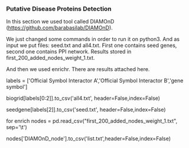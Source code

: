 ### Putative Disease Proteins Detection

In this section we used tool called DIAMOnD (https://github.com/barabasilab/DIAMOnD).

We just changed some commands in order to run it on python3. And as input we put files: seed.txt and all4.txt.
First one contains seed genes, second one contains PPI network. Results stored in first_200_added_nodes_weight_1.txt.

And then we used enrichr. There are results attached here.


labels = ['Official Symbol Interactor A','Official Symbol Interactor B','gene symbol']

biogrid[labels[0:2]].to_csv('all4.txt', header=False,index=False)

seedgene[labels[2]].to_csv('seed.txt', header=False,index=False)

for enrich
nodes = pd.read_csv("first_200_added_nodes_weight_1.txt", sep='\t')

nodes['DIAMOnD_node'].to_csv('list.txt',header=False,index=False)

